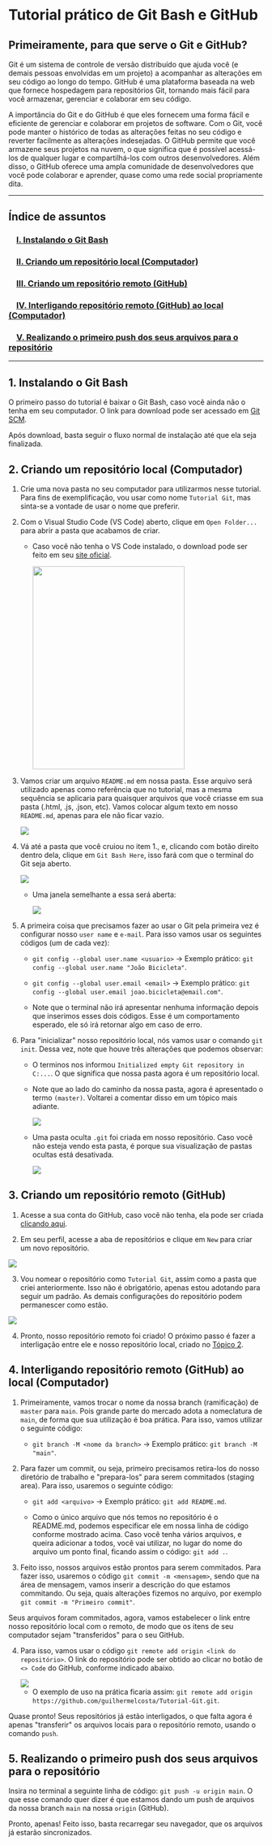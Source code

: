 # Tutorial prático de Git Bash e GitHub

## Primeiramente, para que serve o Git e GitHub?

Git é um sistema de controle de versão distribuído que ajuda você (e demais pessoas envolvidas em um projeto) a acompanhar as alterações em seu código ao longo do tempo. GitHub é uma plataforma baseada na web que fornece hospedagem para repositórios Git, tornando mais fácil para você armazenar, gerenciar e colaborar em seu código.

A importância do Git e do GitHub é que eles fornecem uma forma fácil e eficiente de gerenciar e colaborar em projetos de software. Com o Git, você pode manter o histórico de todas as alterações feitas no seu código e reverter facilmente as alterações indesejadas. O GitHub permite que você armazene seus projetos na nuvem, o que significa que é possível acessá-los de qualquer lugar e compartilhá-los com outros desenvolvedores. Além disso, o GitHub oferece uma ampla comunidade de desenvolvedores que você pode colaborar e aprender, quase como uma rede social propriamente dita.

---

## Índice de assuntos

### &nbsp;&nbsp;&nbsp; [I. Instalando o Git Bash](#1-instalando-o-git-bash)

### &nbsp;&nbsp;&nbsp; [II. Criando um repositório local (Computador)](#2-criando-um-repositório-local-computador)

### &nbsp;&nbsp;&nbsp; [III. Criando um repositório remoto (GitHub)](#3-criando-um-repositório-remoto-github)

### &nbsp;&nbsp;&nbsp; [IV. Interligando repositório remoto (GitHub) ao local (Computador)](#4-interligando-repositório-remoto-github-ao-local-computador)

### &nbsp;&nbsp;&nbsp; [V. Realizando o primeiro push dos seus arquivos para o repositório](#5-realizando-o-primeiro-push-dos-seus-arquivos-para-o-repositório)

---

## 1. Instalando o Git Bash

O primeiro passo do tutorial é baixar o Git Bash, caso você ainda não o tenha em seu computador. O link para download pode ser acessado em [Git SCM](https://git-scm.com/downloads).

Após download, basta seguir o fluxo normal de instalação até que ela seja finalizada.

## 2. Criando um repositório local (Computador)

1. Crie uma nova pasta no seu computador para utilizarmos nesse tutorial. Para fins de exemplificação, vou usar como nome `Tutorial Git`, mas sinta-se a vontade de usar o nome que preferir.


2. Com o Visual Studio Code (VS Code) aberto, clique em `Open Folder...` para abrir a pasta que acabamos de criar.


   - Caso você não tenha o VS Code instalado, o download pode ser feito em seu [site oficial](https://code.visualstudio.com/download).


        <img width="300px" height="400px" src="./assets/img/open-folder.jpg">


3. Vamos criar um arquivo `README.md` em nossa pasta. Esse arquivo será utilizado apenas como referência que no tutorial, mas a mesma sequência se aplicaria para quaisquer arquivos que você criasse em sua pasta (.html, .js, .json, etc). Vamos colocar algum texto em nosso `README.md`, apenas para ele não ficar vazio.


    <img src="./assets/img/criando-README.jpg">


4. Vá até a pasta que você cruiou no item 1., e, clicando com botão direito dentro dela, clique em `Git Bash Here`, isso fará com que o terminal do Git seja aberto.


   <img src="./assets/img/abrir-gitbash.jpg">


   - Uma janela semelhante a essa será aberta:


       <img src="./assets/img/pagina-gitbash.jpg">


5. A primeira coisa que precisamos fazer ao usar o Git pela primeira vez é configurar nosso `user name` e `e-mail`. Para isso vamos usar os seguintes códigos (um de cada vez):


   - `git config --global user.name <usuario>` -> Exemplo prático: `git config --global user.name "João Bicicleta"`.


   - `git config --global user.email <email>` -> Exemplo prático: `git config --global user.email joao.bicicleta@email.com"`.


   - Note que o terminal não irá apresentar nenhuma informação depois que inserimos esses dois códigos. Esse é um comportamento esperado, ele só irá retornar algo em caso de erro.


6. Para "inicializar" nosso repositório local, nós vamos usar o comando `git init`. Dessa vez, note que houve três alterações que podemos observar:


   - O terminos nos informou `Initialized empty Git repository in C:...`. O que significa que nossa pasta agora é um repositório local.


   - Note que ao lado do caminho da nossa pasta, agora é apresentado o termo `(master)`. Voltarei a comentar disso em um tópico mais adiante.


        <img src="./assets/img/git-master.jpg">


   - Uma pasta oculta `.git` foi criada em nosso repositório. Caso você não esteja vendo esta pasta, é porque sua visualização de pastas ocultas está desativada.


        <img src="./assets/img/repositorio-git-init.jpg">


## 3. Criando um repositório remoto (GitHub)


1. Acesse a sua conta do GitHub, caso você não tenha, ela pode ser criada [clicando aqui](https://github.com/).


2. Em seu perfil, acesse a aba de repositórios e clique em `New` para criar um novo repositório.


<img src="./assets/img/new-repositorio.jpg">


3. Vou nomear o repositório como `Tutorial Git`, assim como a pasta que criei anteriormente. Isso não é obrigatório, apenas estou adotando para seguir um padrão. As demais configurações do repositório podem permanescer como estão.


<img src="./assets/img/tutorial-repositorio.jpg">


4. Pronto, nosso repositório remoto foi criado! O próximo passo é fazer a interligação entre ele e nosso repositório local, criado no [Tópico 2](#2-criando-um-repositório-local-computador).


## 4. Interligando repositório remoto (GitHub) ao local (Computador)


1. Primeiramente, vamos trocar o nome da nossa branch (ramificação) de `master` para `main`. Pois grande parte do mercado adota a nomeclatura de `main`, de forma que sua utilização é boa prática. Para isso, vamos utilizar o seguinte código:


   - `git branch -M <nome da branch>` -> Exemplo prático: `git branch -M "main"`.


2. Para fazer um commit, ou seja, primeiro precisamos retira-los do nosso diretório de trabalho e "prepara-los" para serem commitados (staging area). Para isso, usaremos o seguinte código:


   - `git add <arquivo>` -> Exemplo prático: `git add README.md`.


   - Como o único arquivo que nós temos no repositório é o README.md, podemos especificar ele em nossa linha de código conforme mostrado acima. Caso você tenha vários arquivos, e queira adicionar a todos, você vai utilizar, no lugar do nome do arquivo um ponto final, ficando assim o código: `git add .`.


3. Feito isso, nossos arquivos estão prontos para serem commitados. Para fazer isso, usaremos o código `git commit -m <mensagem>`, sendo que na área de mensagem, vamos inserir a descrição do que estamos commitando. Ou seja, quais alterações fizemos no arquivo, por exemplo `git commit -m "Primeiro commit"`.


Seus arquivos foram commitados, agora, vamos estabelecer o link entre nosso repositório local com o remoto, de modo que os itens de seu computador sejam "transferidos" para o seu GitHub.


4. Para isso, vamos usar o código `git remote add origin <link do repositório>`. O link do repositório pode ser obtido ao clicar no botão de `<> Code` do GitHub, conforme indicado abaixo.


   <img src="./assets/img/link-repositorio.jpg">


   - O exemplo de uso na prática ficaria assim: `git remote add origin https://github.com/guilhermelcosta/Tutorial-Git.git`.


Quase pronto! Seus repositórios já estão interligados, o que falta agora é apenas "transferir" os arquivos locais para o repositório remoto, usando o comando `push`.


## 5. Realizando o primeiro push dos seus arquivos para o repositório


Insira no terminal a seguinte linha de código: `git push -u origin main`. O que esse comando quer dizer é que estamos dando um push de arquivos da nossa branch `main` na nossa `origin` (GitHub).


Pronto, apenas! Feito isso, basta recarregar seu navegador, que os arquivos já estarão sincronizados.
